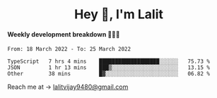 <h1 align="center">Hey 👋, I'm Lalit</h1>

#### Weekly development breakdown 👨🏻‍💻
<!--START_SECTION:waka-->

```text
From: 18 March 2022 - To: 25 March 2022

TypeScript   7 hrs 4 mins    ███████████████████░░░░░░   75.73 %
JSON         1 hr 13 mins    ███▒░░░░░░░░░░░░░░░░░░░░░   13.15 %
Other        38 mins         █▓░░░░░░░░░░░░░░░░░░░░░░░   06.82 %
```

<!--END_SECTION:waka-->

Reach me at → lalitvijay9480@gmail.com
